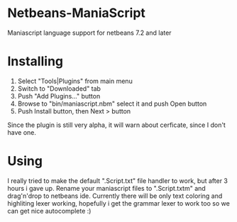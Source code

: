 Netbeans-ManiaScript
====================

Maniascript language support for netbeans 7.2 and later

Installing
==========

1. Select "Tools|Plugins" from main menu
2. Switch to "Downloaded" tab 
3. Push "Add Plugins..." button
4. Browse to "bin/maniascript.nbm" select it and push Open button
5. Push Install button, then Next > button

Since the plugin is still very alpha, it will warn about cerficate, since I don't have one.

Using
=====

I really tried to make the default ".Script.txt" file handler to work, but after 3 hours i gave up. Rename your maniascript files to ".Script.txtm" and drag'n'drop to netbeans ide.
Currently there will be only text coloring and highliting lexer working, hopefully i get the grammar lexer to work too so we can get nice autocomplete :)